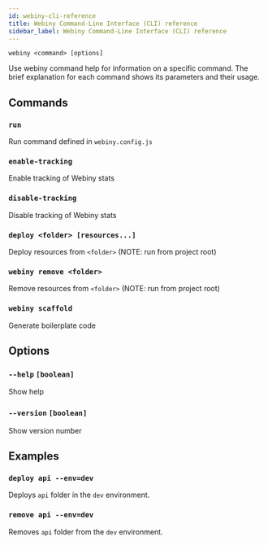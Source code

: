 ```yaml
---
id: webiny-cli-reference
title: Webiny Command-Line Interface (CLI) reference
sidebar_label: Webiny Command-Line Interface (CLI) reference
---
```



`webiny <command> [options]`

Use webiny command help for information on a specific command. The brief explanation for each command shows its parameters and their usage.

## Commands

### `run`

Run command defined in `webiny.config.js`

### `enable-tracking`

Enable tracking of Webiny stats

### `disable-tracking` 
Disable tracking of Webiny stats


### ```deploy <folder> [resources...]```
Deploy resources from `<folder>` (NOTE: run from project root)

### `webiny remove <folder>`
Remove resources from `<folder>` (NOTE: run from project root)


### `webiny scaffold` 
Generate boilerplate code  


## Options

### `--help` `[boolean]`
Show help 

### `--version` `[boolean]`
Show version number

## Examples

### `deploy api --env=dev` 
Deploys `api` folder in the `dev` environment.

### `remove api --env=dev`
Removes `api` folder from the `dev` environment.
